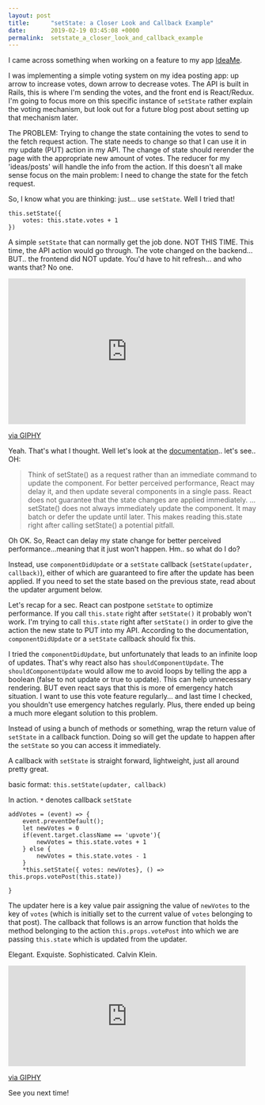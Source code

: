 ```yaml
---
layout: post
title:      "setState: a Closer Look and Callback Example"
date:       2019-02-19 03:45:08 +0000
permalink:  setstate_a_closer_look_and_callback_example
---
```



I came across something when working on a feature to my app [IdeaMe](https://github.com/kakhlaghi/IdeaMe).

I was implementing a simple voting system on my idea posting app: up arrow to increase votes, down arrow to decrease votes. The API is built in Rails, this is where I'm sending the votes, and the front end is React/Redux. I'm going to focus more on this specific instance of `setState` rather explain the voting mechanism, but look out for a future blog post about setting up that mechanism later.

The PROBLEM:
Trying to change the state containing the votes to send to the fetch request action. The state needs to change so that I can use it in my update (PUT) action in my API. The change of state should rerender the page with the appropriate new amount of votes. The reducer for my 'ideas/posts' will handle the info from the action. If this doesn't all make sense focus on the main problem: I need to change the state for the fetch request.

So, I know what you are thinking: just... use `setState`. Well I tried that!

```  
this.setState({
    votes: this.state.votes + 1
})
```
				
A simple `setState` that can normally get the job done. NOT THIS TIME. This time, the API action would go through. The vote changed on the backend... BUT.. the frontend did NOT update. You'd have to hit refresh... and who wants that? No one.

<iframe src="https://giphy.com/embed/YOmera3t2deNi" width="480" height="294" frameBorder="0" class="giphy-embed" allowFullScreen></iframe><p><a href="https://giphy.com/gifs/reaction-doctor-who-why-YOmera3t2deNi">via GIPHY</a></p>

Yeah. That's what I thought. Well let's look at the [documentation](https://reactjs.org/docs/react-component.html#setstate).. let's see.. OH:

> Think of setState() as a request rather than an immediate command to update the component. For better perceived performance, React may delay it, and then update several components in a single pass. React does not guarantee that the state changes are applied immediately. ... setState() does not always immediately update the component. It may batch or defer the update until later. This makes reading this.state right after calling setState() a potential pitfall. 
> 

Oh OK. So, React can delay my state change for better perceived performance...meaning that it just won't happen. Hm.. so what do I do?

>
Instead, use `componentDidUpdate` or a `setState` callback (`setState(updater, callback)`), either of which are guaranteed to fire after the update has been applied. If you need to set the state based on the previous state, read about the updater argument below.
>

Let's recap for a sec. React can postpone `setState` to optimize performance. If you call `this.state` right after `setState()` it probably won't work. I'm trying to call `this.state` right after `setState()` in order to give the action the new state to PUT into my API. According to the documentation, `componentDidUpdate` or a `setState` callback should fix this.

I tried the `componentDidUpdate`, but unfortunately that leads to an infinite loop of updates. That's why react also has `shouldComponentUpdate`. The `shouldComponentUpdate` would allow me to avoid loops by telling the app a boolean (false to not update or true to update). This can help unnecessary rendering. BUT even react says that this is more of emergency hatch situation. I want to use this vote feature regularly... and last time I checked, you shouldn't use emergency hatches regularly. Plus, there ended up being a much more elegant solution to this problem.

Instead of using a bunch of methods or something, wrap the return value of `setState` in a callback function. Doing so will get the update to happen after the `setState` so you can access it immediately.

A callback with `setState` is straight forward, lightweight, just all around pretty great.

basic format: `this.setState(updater, callback)`

In action. `*` denotes callback `setState`

```
addVotes = (event) => {
    event.preventDefault();
    let newVotes = 0
    if(event.target.className == 'upvote'){
        newVotes = this.state.votes + 1
    } else {
        newVotes = this.state.votes - 1
    }    
    *this.setState({ votes: newVotes}, () => this.props.votePost(this.state))

}
```
		
The updater here is a key value pair assigning the value of `newVotes` to the key of `votes` (which is initially set to the current value of `votes` belonging to that post). The callback that follows is an arrow function that holds the method belonging to the action `this.props.votePost` into which we are passing `this.state` which is updated from the updater.

Elegant. Exquiste. Sophisticated. Calvin Klein.

<iframe src="https://giphy.com/embed/V2AkNZZi9ygbm" width="480" height="203" frameBorder="0" class="giphy-embed" allowFullScreen></iframe><p><a href="https://giphy.com/gifs/will-ferrell-zoolander-V2AkNZZi9ygbm">via GIPHY</a></p>

See you next time!
		
